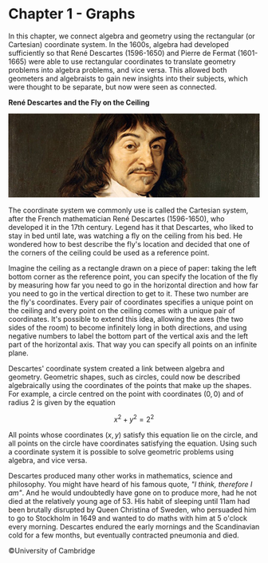 Chapter 1 - Graphs
=======================

In this chapter, we connect algebra and geometry using the rectangular (or Cartesian) coordinate system. In the 1600s, algebra had developed sufficiently so that René Descartes (1596-1650) and Pierre de Fermat (1601-1665) were able to use rectangular coordinates to translate geometry problems into algebra problems, and vice versa. This allowed both geometers and algebraists to gain new insights into their subjects, which were thought to be separate, but now were seen as connected. 

__René Descartes and the Fly on the Ceiling__


<img src="descartes_lead.jpg">


The coordinate system we commonly use is called the Cartesian system, after the French mathematician René Descartes (1596-1650), who developed it in the 17th century. Legend has it that Descartes, who liked to stay in bed until late, was watching a fly on the ceiling from his bed. He wondered how to best describe the fly's location and decided that one of the corners of the ceiling could be used as a reference point.

Imagine the ceiling as a rectangle drawn on a piece of paper: taking the left bottom corner as the reference point, you can specify the location of the fly by measuring how far you need to go in the horizontal direction and how far you need to go in the vertical direction to get to it. These two number are the fly's coordinates. Every pair of coordinates specifies a unique point on the ceiling and every point on the ceiling comes with a unique pair of coordinates. It's possible to extend this idea, allowing the axes (the two sides of the room) to become infinitely long in both directions, and using negative numbers to label the bottom part of the vertical axis and the left part of the horizontal axis. That way you can specify all points on an infinite plane.

Descartes' coordinate system created a link between algebra and geometry. Geometric shapes, such as circles, could now be described algebraically using the coordinates of the points that make up the shapes. For example, a circle centred on the point with coordinates $(0,0)$ and of radius $2$ is given by the equation

$$x^2+y^2=2^2$$

All points whose coordinates $(x,y)$ satisfy this equation lie on the circle, and all points on the circle have coordinates satisfying the equation. Using such a coordinate system it is possible to solve geometric problems using algebra, and vice versa.

Descartes produced many other works in mathematics, science and philosophy. You might have heard of his famous quote, *"I think, therefore I am"*. And he would undoubtedly have gone on to produce more, had he not died at the relatively young age of 53. His habit of sleeping until 11am had been brutally disrupted by Queen Christina of Sweden, who persuaded him to go to Stockholm in 1649 and wanted to do maths with him at 5 o'clock every morning. Descartes endured the early mornings and the Scandinavian cold for a few months, but eventually contracted pneumonia and died.

©University of Cambridge